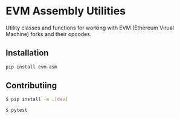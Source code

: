 # EVM Assembly Utilities

Utility classes and functions for working with EVM (Ethereum Virual Machine) forks and their opcodes.

## Installation

```bash
pip install evm-asm
```

## Contributiing

```bash
$ pip install -e .[dev]
```

```bash
$ pytest
```